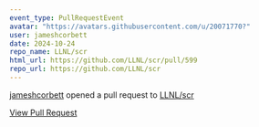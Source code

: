 ```yaml
---
event_type: PullRequestEvent
avatar: "https://avatars.githubusercontent.com/u/20071770?"
user: jameshcorbett
date: 2024-10-24
repo_name: LLNL/scr
html_url: https://github.com/LLNL/scr/pull/599
repo_url: https://github.com/LLNL/scr
---
```


<a href='https://github.com/jameshcorbett' target='_blank'>jameshcorbett</a> opened a pull request to <a href='https://github.com/LLNL/scr' target='_blank'>LLNL/scr</a>

<a href='https://github.com/LLNL/scr/pull/599' target='_blank'>View Pull Request</a>